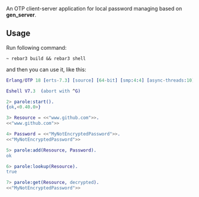 An OTP client-server application for local password managing based on **gen_server**.

Usage
-----

Run following command:

```
~ rebar3 build && rebar3 shell
```

and then you can use it, like this:

```erlang
Erlang/OTP 18 [erts-7.3] [source] [64-bit] [smp:4:4] [async-threads:10] [kernel-poll:false]

Eshell V7.3  (abort with ^G)

2> parole:start().
{ok,<0.40.0>}

3> Resource = <<"www.github.com">>.
<<"www.github.com">>

4> Password = <<"MyNotEncryptedPassword">>.
<<"MyNotEncryptedPassword">>

5> parole:add(Resource, Password).
ok

6> parole:lookup(Resource).
true

7> parole:get(Resource, decrypted).
<<"MyNotEncryptedPassword">>
```